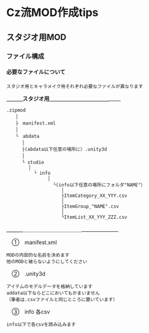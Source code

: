 # Cz流MOD作成tips

## スタジオ用MOD
### ファイル構成
#### 必要なファイルについて
	スタジオ用とキャラメイク用それぞれ必要なファイルが異なります
	
__________＿＿＿スタジオ用＿＿＿＿＿＿＿＿＿＿＿_______________

	.zipmod
	　　│
	　　├　manifest.xml						　			　　　　　　　	
	　　│
	　　└　abdata
	  	　│
	  　	 ├(abdata以下任意の場所に）.unity3d			　
	  	　│
	  	　└ studio
            │
	  	      └ info
	   		       │
			         └(info以下任意の場所にフォルダ"NAME"）	
			        	│					
				        ├ItemCategory_XX_YYY.csv		
	        			│					
	        			├ItemGroup_"NAME".csv			
	        			│				
	        			└ItemList_XX_YYY_ZZZ.csv		
__________＿＿＿__________＿＿＿＿＿＿＿＿＿＿＿_______________
	
　①　manifest.xml

	MODの内部的な名前を決めます
	他のMODと被らないようにしてください


　②　.unity3d
	
	アイテムのモデルデータを格納しています
	addata以下ならどこにおいてもかまいません
	（筆者は.csvファイルと同じところに置いています）

　③　info 各csv
	
	info以下で各csvを読み込みます
	

